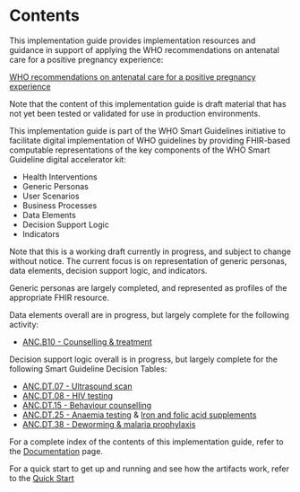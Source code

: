 # Contents

This implementation guide provides implementation resources and guidance in support of applying the WHO recommendations on antenatal care for a positive pregnancy experience:

[WHO recommendations on antenatal care for a positive pregnancy experience](https://www.who.int/reproductivehealth/publications/maternal_perinatal_health/anc-positive-pregnancy-experience/en/)

Note that the content of this implementation guide is draft material that has not yet been tested or validated for use in production environments.

This implementation guide is part of the WHO Smart Guidelines initiative to facilitate digital implementation of WHO guidelines by providing FHIR-based computable representations of the key components of the WHO Smart Guideline digital accelerator kit:

* Health Interventions
* Generic Personas
* User Scenarios
* Business Processes
* Data Elements
* Decision Support Logic
* Indicators

Note that this is a working draft currently in progress, and subject to change without notice. The current focus is on representation of generic personas, data elements, decision support logic, and indicators.

Generic personas are largely completed, and represented as profiles of the appropriate FHIR resource.

Data elements overall are in progress, but largely complete for the following activity:

* [ANC.B10 - Counselling & treatment](documentation.html#data-elements)

Decision support logic overall is in progress, but largely complete for the following Smart Guideline Decision Tables:

* [ANC.DT.07 - Ultrasound scan](anc-recommendation-b2-4.html)
* [ANC.DT.08 - HIV testing](PlanDefinition-ANCDT08.html)
* [ANC.DT.15 - Behaviour counselling](PlanDefinition-ANCDT15.html)
* [ANC.DT.25 - Anaemia testing](anc-recommendation-b1-1.html) & [Iron and folic acid supplements](anc-recommendation-a2.html)
* [ANC.DT.38 - Deworming & malaria prophylaxis](PlanDefinition-ANCDT38.html)

For a complete index of the contents of this implementation guide, refer to the [Documentation](documentation.html) page.

For a quick start to get up and running and see how the artifacts work, refer to the [Quick Start](quick-start.html)
